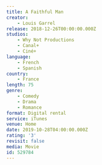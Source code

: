 ```yaml
---
title: A Faithful Man
creator:
    - Louis Garrel
release: 2018-12-26T00:00:00.000Z
studios:
    - Why Not Productions
    - Canal+
    - Ciné+
language:
    - French
    - Spanish
country:
    - France
length: 75
genre:
    - Comedy
    - Drama
    - Romance
format: Digital rental
service: iTunes
venue: Home
date: 2019-10-28T04:00:00.000Z
rating: '3'
revisit: false
media: Movie
id: 529784
---
```



